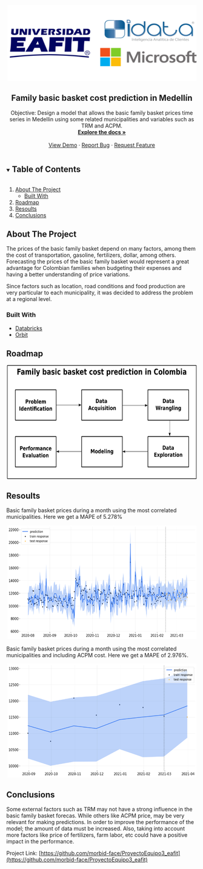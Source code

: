 <!--
*** Thanks for checking out the Best-README-Template. If you have a suggestion
*** that would make this better, please fork the repo and create a pull request
*** or simply open an issue with the tag "enhancement".
*** Thanks again! Now go create something AMAZING! :D
***
***
***
*** To avoid retyping too much info. Do a search and replace for the following:
*** github_username, repo_name, twitter_handle, email, project_title, project_description
-->



<!-- PROJECT SHIELDS -->
<!--
*** I'm using markdown "reference style" links for readability.
*** Reference links are enclosed in brackets [ ] instead of parentheses ( ).
*** See the bottom of this document for the declaration of the reference variables
*** for contributors-url, forks-url, etc. This is an optional, concise syntax you may use.
*** https://www.markdownguide.org/basic-syntax/#reference-style-links
-->


<!-- PROJECT LOGO -->
<br />
<p align="center">
  <a href="https://github.com/morbid-face/ProyectoEquipo3_eafit">
    <img src="readme_images/logos.png" alt="Logo" width="500" height="200">
  </a>

  <h2 align="center">Family basic basket cost prediction in Medellín</h2>

  <p align="center">
    Objective:
    Design a model that allows the basic family basket prices time series in Medellin using some related municipalities and variables such as TRM and ACPM.
    <br />
    <a href="https://github.com/morbid-face/ProyectoEquipo3_eafit"><strong>Explore the docs »</strong></a>
    <br />
    <br />
    <a href="https://github.com/morbid-face/ProyectoEquipo3_eafit">View Demo</a>
    ·
    <a href="https://github.com/morbid-face/ProyectoEquipo3_eafit/issues">Report Bug</a>
    ·
    <a href="https://github.com/morbid-face/ProyectoEquipo3_eafit/issues">Request Feature</a>
  </p>
</p>



<!-- TABLE OF CONTENTS -->
<details open="open">
  <summary><h2 style="display: inline-block">Table of Contents</h2></summary>
  <ol>
    <li>
      <a href="#about-the-project">About The Project</a>
      <ul>
        <li><a href="#built-with">Built With</a></li>
      </ul>
    </li>
    <li><a href="#roadmap">Roadmap</a></li>
    <li><a href="#resoults">Resoults</a></li>
    <li><a href="#conclusions">Conclusions</a></li>
  </ol>
</details>


<!-- ABOUT THE PROJECT -->
## About The Project

<!--[![Product Name Screen Shot][product-screenshot]](https://example.com)-->

The prices of the basic family basket depend on many factors, among them the cost of transportation, gasoline, fertilizers, dollar, among others. Forecasting the prices of the basic family basket would represent a great advantage for Colombian families when budgeting their expenses and having a better understanding of price variations. 

Since factors such as location, road conditions and food production are very particular to each municipality, it was decided to address the problem at a regional level.


### Built With

* [Databricks](https://databricks.com/)
* [Orbit](https://github.com/uber/orbit)



<!-- ROADMAP -->
## Roadmap
<p align="center">
  <img src="readme_images/WorkFlow_Diagram.png" alt="WorkFlow" width="500" height="300" class="center">
</p>


<!-- RESULTS -->
## Resoults
Basic family basket prices during a month using the most correlated municipalities.
Here we get a MAPE of 5.278%
<p align="center">
  <img src="readme_images/model_performance.png" alt="performance1" width="500" height="300" class="center">
</p>

Basic family basket prices during a month using the most correlated municipalities and including ACPM cost.
Here we get a MAPE of 2.976%. 
<p align="center">
  <img src="readme_images/model_performance_2.png" alt="performance1" width="500" height="300" class="center">
</p>


<!-- CONCLUSIONS -->
## Conclusions
Some external factors such as TRM may not have a strong influence in the basic family basket forecas. While others like ACPM price, may be very relevant for making predictions.
In order to improve the performance of the model; the amount of data must be increased. Also, taking into account more factors like price of fertilizers, farm labor, etc could have a positive impact in the performance.



Project Link: [https://github.com/morbid-face/ProyectoEquipo3_eafit](https://github.com/morbid-face/ProyectoEquipo3_eafit)





<!-- MARKDOWN LINKS & IMAGES -->
<!-- https://www.markdownguide.org/basic-syntax/#reference-style-links -->
[contributors-shield]: https://img.shields.io/github/contributors/morbid-face/repo.svg?style=for-the-badge
[contributors-url]: https://github.com/morbid-face/repo/graphs/contributors
[forks-shield]: https://img.shields.io/github/forks/morbid-face/repo.svg?style=for-the-badge
[forks-url]: https://github.com/morbid-face/repo/network/members
[stars-shield]: https://img.shields.io/github/stars/morbid-face/repo.svg?style=for-the-badge
[stars-url]: https://github.com/morbid-face/repo/stargazers
[issues-shield]: https://img.shields.io/github/issues/morbid-face/repo.svg?style=for-the-badge
[issues-url]: https://github.com/morbid-face/repo/issues
[license-shield]: https://img.shields.io/github/license/morbid-face/repo.svg?style=for-the-badge
[license-url]: https://github.com/morbid-face/repo/blob/master/LICENSE.txt
[linkedin-shield]: https://img.shields.io/badge/-LinkedIn-black.svg?style=for-the-badge&logo=linkedin&colorB=555
[linkedin-url]: https://linkedin.com/in/morbid-face
